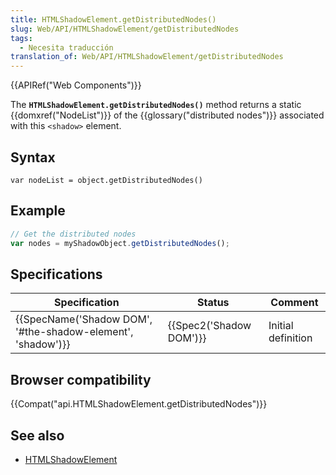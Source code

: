 ```yaml
---
title: HTMLShadowElement.getDistributedNodes()
slug: Web/API/HTMLShadowElement/getDistributedNodes
tags:
  - Necesita traducción
translation_of: Web/API/HTMLShadowElement/getDistributedNodes
---
```


{{APIRef("Web Components")}}

The **`HTMLShadowElement.getDistributedNodes()`** method returns a static {{domxref("NodeList")}} of the {{glossary("distributed nodes")}} associated with this `<shadow>` element.

## Syntax

```
var nodeList = object.getDistributedNodes()
```

## Example

```js
// Get the distributed nodes
var nodes = myShadowObject.getDistributedNodes();
```

## Specifications

| Specification                                                                    | Status                           | Comment            |
| -------------------------------------------------------------------------------- | -------------------------------- | ------------------ |
| {{SpecName('Shadow DOM', '#the-shadow-element', 'shadow')}} | {{Spec2('Shadow DOM')}} | Initial definition |

## Browser compatibility

{{Compat("api.HTMLShadowElement.getDistributedNodes")}}

## See also

- [HTMLShadowElement](/es/docs/Web/API/HTMLShadowElement)
